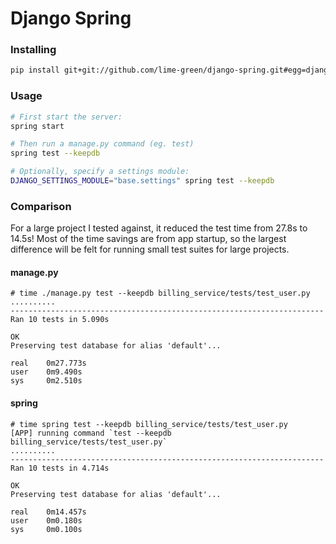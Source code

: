 # Django Spring

### Installing
```bash
pip install git+git://github.com/lime-green/django-spring.git#egg=django-spring
```


### Usage

```bash
# First start the server:
spring start

# Then run a manage.py command (eg. test)
spring test --keepdb

# Optionally, specify a settings module:
DJANGO_SETTINGS_MODULE="base.settings" spring test --keepdb
```


### Comparison
For a large project I tested against, it reduced the test time from 27.8s to 14.5s! Most of the time savings are from app startup, so the largest difference will be felt for running small test suites for large projects.


#### manage.py
```
# time ./manage.py test --keepdb billing_service/tests/test_user.py
..........
----------------------------------------------------------------------
Ran 10 tests in 5.090s

OK
Preserving test database for alias 'default'...

real    0m27.773s
user    0m9.490s
sys     0m2.510s
```

#### spring
```
# time spring test --keepdb billing_service/tests/test_user.py
[APP] running command `test --keepdb billing_service/tests/test_user.py`
..........
----------------------------------------------------------------------
Ran 10 tests in 4.714s

OK
Preserving test database for alias 'default'...

real    0m14.457s
user    0m0.180s
sys     0m0.100s
```
